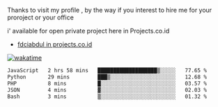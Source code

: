 Thanks to visit my profile , by the way if you interest to hire me for your proroject or your office 

i' available for open private project here in Projects.co.id 

- [fdciabdul in projects.co.id](https://projects.co.id/public/browse_users/view/496e26/fdciabdul)



[![wakatime](https://wakatime.com/badge/user/87646243-158a-4241-a3cb-668e1fa2dbb8.svg)](https://wakatime.com/@87646243-158a-4241-a3cb-668e1fa2dbb8)
<!--START_SECTION:waka-->

```txt
JavaScript   2 hrs 58 mins   ███████████████████▒░░░░░   77.65 %
Python       29 mins         ███▒░░░░░░░░░░░░░░░░░░░░░   12.68 %
PHP          8 mins          █░░░░░░░░░░░░░░░░░░░░░░░░   03.57 %
JSON         4 mins          ▓░░░░░░░░░░░░░░░░░░░░░░░░   02.03 %
Bash         3 mins          ▒░░░░░░░░░░░░░░░░░░░░░░░░   01.32 %
```

<!--END_SECTION:waka-->
